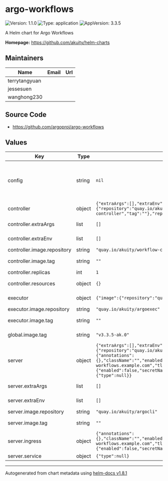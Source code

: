 # argo-workflows

![Version: 1.1.0](https://img.shields.io/badge/Version-1.1.0-informational?style=flat-square) ![Type: application](https://img.shields.io/badge/Type-application-informational?style=flat-square) ![AppVersion: 3.3.5](https://img.shields.io/badge/AppVersion-3.3.5-informational?style=flat-square)

A Helm chart for Argo Workflows

**Homepage:** <https://github.com/akuity/helm-charts>

## Maintainers

| Name | Email | Url |
| ---- | ------ | --- |
| terrytangyuan |  |  |
| jessesuen |  |  |
| wanghong230 |  |  |

## Source Code

* <https://github.com/argoproj/argo-workflows>

## Values

| Key | Type | Default | Description |
|-----|------|---------|-------------|
| config | string | `nil` | Configurations for workflow controller configmap. For a list of available configuration settings, see: https://github.com/argoproj/argo-workflows/blob/master/docs/workflow-controller-configmap.yaml |
| controller | object | `{"extraArgs":[],"extraEnv":[],"image":{"repository":"quay.io/akuity/workflow-controller","tag":""},"replicas":1,"resources":{}}` | Controller customizes the deployment of Argo Workflows controller. |
| controller.extraArgs | list | `[]` | Extra arguments to be added to the controller. |
| controller.extraEnv | list | `[]` | Extra environment variables to provide to the controller container. |
| controller.image.repository | string | `"quay.io/akuity/workflow-controller"` | Image repository. |
| controller.image.tag | string | `""` | Overrides the image tag whose default is `global.image.tag`. |
| controller.replicas | int | `1` | Number of replicas. |
| controller.resources | object | `{}` | Customizes the controller pod's resources. |
| executor | object | `{"image":{"repository":"quay.io/akuity/argoexec","tag":""}}` | Executor controls how the init and wait container should be customized. |
| executor.image.repository | string | `"quay.io/akuity/argoexec"` | Image repository. |
| executor.image.tag | string | `""` | Overrides the image tag whose default is `global.image.tag`. |
| global.image.tag | string | `"v3.3.5-ak.0"` | The default image tag applied to all Argo Workflows deployments. |
| server | object | `{"extraArgs":[],"extraEnv":[],"image":{"repository":"quay.io/akuity/argocli","tag":""},"ingress":{"annotations":{},"className":"","enabled":false,"host":"argo-workflows.example.com","tls":{"enabled":false,"secretName":null}},"secure":true,"service":{"type":null}}` | Server customizes the deployment of Argo Server |
| server.extraArgs | list | `[]` | Extra arguments to provide to the Argo Server binary. |
| server.extraEnv | list | `[]` | Extra environment variables to provide to the argo-server container. |
| server.image.repository | string | `"quay.io/akuity/argocli"` | Image repository. |
| server.image.tag | string | `""` | Overrides the image tag whose default is `global.image.tag`. |
| server.ingress | object | `{"annotations":{},"className":"","enabled":false,"host":"argo-workflows.example.com","tls":{"enabled":false,"secretName":null}}` | Configuration of the creation of Ingress object |
| server.service | object | `{"type":null}` | Server service configuration |

----------------------------------------------
Autogenerated from chart metadata using [helm-docs v1.8.1](https://github.com/norwoodj/helm-docs/releases/v1.8.1)
